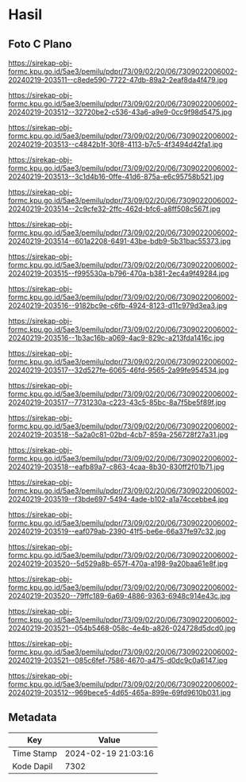 # Hasil

## Foto C Plano

https://sirekap-obj-formc.kpu.go.id/5ae3/pemilu/pdpr/73/09/02/20/06/7309022006002-20240219-203511--c8ede590-7722-47db-89a2-2eaf8da4f479.jpg

https://sirekap-obj-formc.kpu.go.id/5ae3/pemilu/pdpr/73/09/02/20/06/7309022006002-20240219-203512--32720be2-c536-43a6-a9e9-0cc9f98d5475.jpg

https://sirekap-obj-formc.kpu.go.id/5ae3/pemilu/pdpr/73/09/02/20/06/7309022006002-20240219-203513--c4842b1f-30f8-4113-b7c5-4f3494d42fa1.jpg

https://sirekap-obj-formc.kpu.go.id/5ae3/pemilu/pdpr/73/09/02/20/06/7309022006002-20240219-203513--3c1d4b16-0ffe-41d6-875a-e6c95758b521.jpg

https://sirekap-obj-formc.kpu.go.id/5ae3/pemilu/pdpr/73/09/02/20/06/7309022006002-20240219-203514--2c9cfe32-2ffc-462d-bfc6-a8ff508c567f.jpg

https://sirekap-obj-formc.kpu.go.id/5ae3/pemilu/pdpr/73/09/02/20/06/7309022006002-20240219-203514--601a2208-6491-43be-bdb9-5b31bac55373.jpg

https://sirekap-obj-formc.kpu.go.id/5ae3/pemilu/pdpr/73/09/02/20/06/7309022006002-20240219-203515--f995530a-b796-470a-b381-2ec4a9f49284.jpg

https://sirekap-obj-formc.kpu.go.id/5ae3/pemilu/pdpr/73/09/02/20/06/7309022006002-20240219-203516--9182bc9e-c6fb-4924-8123-d11c979d3ea3.jpg

https://sirekap-obj-formc.kpu.go.id/5ae3/pemilu/pdpr/73/09/02/20/06/7309022006002-20240219-203516--1b3ac16b-a069-4ac9-829c-a213fda1416c.jpg

https://sirekap-obj-formc.kpu.go.id/5ae3/pemilu/pdpr/73/09/02/20/06/7309022006002-20240219-203517--32d527fe-6065-46fd-9565-2a99fe954534.jpg

https://sirekap-obj-formc.kpu.go.id/5ae3/pemilu/pdpr/73/09/02/20/06/7309022006002-20240219-203517--7731230a-c223-43c5-85bc-8a7f5be5f89f.jpg

https://sirekap-obj-formc.kpu.go.id/5ae3/pemilu/pdpr/73/09/02/20/06/7309022006002-20240219-203518--5a2a0c81-02bd-4cb7-859a-256728f27a31.jpg

https://sirekap-obj-formc.kpu.go.id/5ae3/pemilu/pdpr/73/09/02/20/06/7309022006002-20240219-203518--eafb89a7-c863-4caa-8b30-830ff2f01b71.jpg

https://sirekap-obj-formc.kpu.go.id/5ae3/pemilu/pdpr/73/09/02/20/06/7309022006002-20240219-203519--f3bde697-5494-4ade-b102-a1a74ccebbe4.jpg

https://sirekap-obj-formc.kpu.go.id/5ae3/pemilu/pdpr/73/09/02/20/06/7309022006002-20240219-203519--eaf079ab-2390-41f5-be6e-66a37fe97c32.jpg

https://sirekap-obj-formc.kpu.go.id/5ae3/pemilu/pdpr/73/09/02/20/06/7309022006002-20240219-203520--5d529a8b-657f-470a-a198-9a20baa61e8f.jpg

https://sirekap-obj-formc.kpu.go.id/5ae3/pemilu/pdpr/73/09/02/20/06/7309022006002-20240219-203520--79ffc189-6a69-4886-9363-6948c914e43c.jpg

https://sirekap-obj-formc.kpu.go.id/5ae3/pemilu/pdpr/73/09/02/20/06/7309022006002-20240219-203521--054b5468-058c-4e4b-a826-024728d5dcd0.jpg

https://sirekap-obj-formc.kpu.go.id/5ae3/pemilu/pdpr/73/09/02/20/06/7309022006002-20240219-203521--085c6fef-7586-4670-a475-d0dc9c0a6147.jpg

https://sirekap-obj-formc.kpu.go.id/5ae3/pemilu/pdpr/73/09/02/20/06/7309022006002-20240219-203512--969bece5-4d65-465a-899e-69fd9610b031.jpg


## Metadata

| Key        | Value               |
| ---------- | ------------------- |
| Time Stamp | 2024-02-19 21:03:16 |
| Kode Dapil | 7302                |



